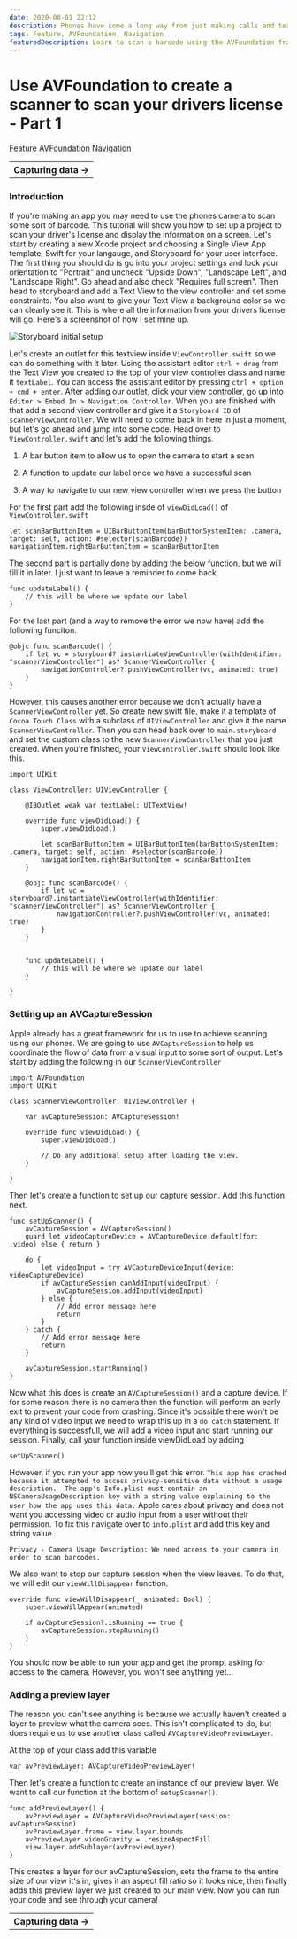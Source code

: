 ```yaml
---
date: 2020-08-01 22:12
description: Phones have come a long way from just making calls and text messaging. You're now able to use your phone to scan barcodes, such as a drivers license, that collects data and displays in just seconds.
tags: Feature, AVFoundation, Navigation
featuredDescription: Learn to scan a barcode using the AVFoundation framework to collect data!
---
```

# Use AVFoundation to create a scanner to scan your drivers license - Part 1

<div class="post-tags" markdown="1">
        <a class="post-category post-category-feature" href="/tags/feature">Feature</a>
        <a class="post-category post-category-avfoundation" href="/tags/avfoundation">AVFoundation</a>
        <a class="post-category post-category-navigation" href="/tags/navigation">Navigation</a>
</div>

<table class="posts-table">
    <tr>
        <th class="th-single-right"><a href="/posts/03-scan-a-barcode-part-02" style="text-decoration: none">Capturing data &rarr;</a></th>
    </tr>
</table>

### Introduction
If you're making an app you may need to use the phones camera to scan some sort of barcode. This tutorial will show you how to set up a project to scan your driver's license and display the information on a screen. Let's start by creating a new Xcode project and choosing a Single View App template,  Swift for your langauge, and Storyboard for your user interface. The first thing you should do is go into your project settings and lock your orientation to "Portrait" and uncheck "Upside Down", "Landscape Left", and "Landscape Right". Go ahead and also check "Requires full screen". Then head to storyboard and add a Text View to the view controller and set some constraints. You also want to give your Text View a background color so we can clearly see it. This is where all the information from your drivers license will go. Here's a screenshot of how I set mine up. 

<img class="post-image" src="/Images/Posts/03/03-01.png" alt="Storyboard initial setup" />

Let's create an outlet for this textview inside `ViewController.swift` so we can do something with it later. Using the assistant editor `ctrl + drag` from the Text View you created to the top of  your view controller class and name it `textLabel`. You can access the assistant editor by pressing `ctrl + option + cmd + enter`. After adding our outlet, click your view controller, go up into `Editor > Embed In > Navigation Controller`. When you are finished with that add a second view controller and give it a `Storyboard ID` of `scannerViewController`. We will need to come back in here in just a moment, but let's go ahead and jump into some code. Head over to `ViewController.swift` and let's add the following things. 

1) A bar button item to allow us to open the camera to start a scan

2) A function to update our label once we have a successful scan

3) A way to navigate to our new view controller when we press the button

For the first part add the following insde of `viewDidLoad()` of `ViewController.swift`

```
let scanBarButtonItem = UIBarButtonItem(barButtonSystemItem: .camera, target: self, action: #selector(scanBarcode))
navigationItem.rightBarButtonItem = scanBarButtonItem
```

The second part is partially done by adding the below function, but we will fill it in later. I just want to leave a reminder to come back.

```
func updateLabel() {
    // this will be where we update our label
}
```

For the last part (and a way to remove the error we now have) add the following funciton. 

```
@objc func scanBarcode() {
    if let vc = storyboard?.instantiateViewController(withIdentifier: "scannerViewController") as? ScannerViewController {
        navigationController?.pushViewController(vc, animated: true)
    }
}
```

However, this causes another error because we don't actually have a `ScannerViewController` yet. So create new swift file, make it a template of `Cocoa Touch Class` with a subclass of `UIViewController` and give it the name `ScannerViewController`. Then you can head back over to `main.storyboard` and set the custom class to the new `ScannerViewController` that you just created. When you're finished, your `ViewController.swift` should look like this.

```
import UIKit

class ViewController: UIViewController {

    @IBOutlet weak var textLabel: UITextView!
    
    override func viewDidLoad() {
        super.viewDidLoad()
        
        let scanBarButtonItem = UIBarButtonItem(barButtonSystemItem: .camera, target: self, action: #selector(scanBarcode))
        navigationItem.rightBarButtonItem = scanBarButtonItem
    }
    
    @objc func scanBarcode() {
        if let vc = storyboard?.instantiateViewController(withIdentifier: "scannerViewController") as? ScannerViewController {
            navigationController?.pushViewController(vc, animated: true)
        }
    }


    func updateLabel() {
        // this will be where we update our label
    }
    
}
```

### Setting up an AVCaptureSession
Apple already has a great framework for us to use to achieve scanning using our phones. We are going to use `AVCaptureSession` to help us coordinate the flow of data from a visual input to some sort of output. Let's start by adding the following in our `ScannerViewController`

```
import AVFoundation
import UIKit

class ScannerViewController: UIViewController {

    var avCaptureSession: AVCaptureSession!
    
    override func viewDidLoad() {
        super.viewDidLoad()

        // Do any additional setup after loading the view.
    }
    
}
```

Then let's create a function to set up our capture session. Add this function next.

```
func setUpScanner() {
    avCaptureSession = AVCaptureSession()
    guard let videoCaptureDevice = AVCaptureDevice.default(for: .video) else { return }
    
    do {
        let videoInput = try AVCaptureDeviceInput(device: videoCaptureDevice)
        if avCaptureSession.canAddInput(videoInput) {
            avCaptureSession.addInput(videoInput)
        } else {
            // Add error message here
            return
        }
    } catch {
        // Add error message here
        return
    }
    
    avCaptureSession.startRunning()
}
```
Now what this does is create an `AVCaptureSession()` and a capture device. If for some reason there is no camera then the function will perform an early exit to prevent your code from crashing. Since it's possible there won't be any kind of video input we need to wrap this up in a `do catch` statement. If everything is successfull, we will add a video input and start running our session. Finally, call your function inside viewDidLoad by adding

```
setUpScanner()
```

However, if you run your app now you'll get this error. `This app has crashed because it attempted to access privacy-sensitive data without a usage description.  The app's Info.plist must contain an NSCameraUsageDescription key with a string value explaining to the user how the app uses this data.` Apple cares about privacy and does not want you accessing video or audio input from a user without their permission. To fix this navigate over to `info.plist` and add this key and string value.

```
Privacy - Camera Usage Description: We need access to your camera in order to scan barcodes.
```

We also want to stop our capture session when the view leaves. To do that, we will edit our `viewWillDisappear` function.

```
override func viewWillDisappear(_ animated: Bool) {
    super.viewWillAppear(animated)
    
    if avCaptureSession?.isRunning == true {
        avCaptureSession.stopRunning()
    }
}
```

You should now be able to run your app and get the prompt asking for access to the camera. However, you won't see anything yet...

### Adding a preview layer
The reason you can't see anything is because we actually haven't created a layer to preview what the camera sees. This isn't complicated to do, but does require us to use another class called `AVCaptureVideoPreviewLayer`. 

At the top of your class add this variable

```
var avPreviewLayer: AVCaptureVideoPreviewLayer!
```

Then let's create a function to create an instance of our preview layer. We want to call our function at the bottom of `setupScanner()`.

```
func addPreviewLayer() {
    avPreviewLayer = AVCaptureVideoPreviewLayer(session: avCaptureSession)
    avPreviewLayer.frame = view.layer.bounds
    avPreviewLayer.videoGravity = .resizeAspectFill
    view.layer.addSublayer(avPreviewLayer)
}
```

This creates a layer for our avCaptureSession, sets the frame to the entire size of our view it's in, gives it an aspect fill ratio so it looks nice, then finally adds this preview layer we just created to our main view. Now you can run your code and see through your camera!

<table class="posts-table">
    <tr>
        <th class="th-single-right"><a href="/posts/03-scan-a-barcode-part-02" style="text-decoration: none">Capturing data &rarr;</a></th>
    </tr>
</table>
